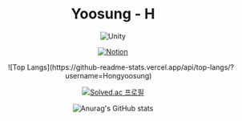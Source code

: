  <div align="center"><sdfdf> 
 
 # Yoosung - H
 ![Unity](https://img.shields.io/badge/unity-%23000000.svg?style=for-the-badge&logo=unity&logoColor=white)
 
 [![Notion](https://img.shields.io/badge/Notion-%23000000.svg?style=for-the-badge&logo=notion&logoColor=white)](https://hyss.notion.site/ad5e63e6f19b42979cfd720c304acbee?v=3d131c1826c741ed8930b6329cd3880a)
 
 <div align="center"><sdfdf> 
 
 ![Top Langs](https://github-readme-stats.vercel.app/api/top-langs/?username=Hongyoosung)
 

  [![Solved.ac
프로필](http://mazassumnida.wtf/api/generate_badge?boj={hys8623})](https://solved.ac/{hys8623})
  
![Anurag's GitHub stats](https://github-readme-stats.vercel.app/api?username=Hongyoosung&show_icons=true&theme=dark)


